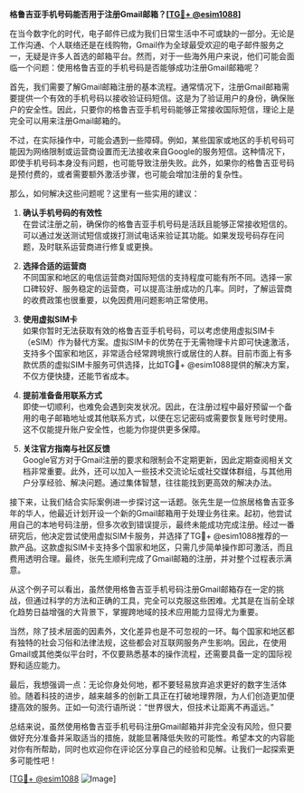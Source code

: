 **格鲁吉亚手机号码能否用于注册Gmail邮箱？[[TG💪+ @esim1088](https://t.me/s/esim1088)]**

在当今数字化的时代，电子邮件已成为我们日常生活中不可或缺的一部分。无论是工作沟通、个人联络还是在线购物，Gmail作为全球最受欢迎的电子邮件服务之一，无疑是许多人首选的邮箱平台。然而，对于一些海外用户来说，他们可能会面临一个问题：使用格鲁吉亚的手机号码是否能够成功注册Gmail邮箱呢？

首先，我们需要了解Gmail邮箱注册的基本流程。通常情况下，注册Gmail邮箱需要提供一个有效的手机号码以接收验证码短信。这是为了验证用户的身份，确保账户的安全性。因此，只要你的格鲁吉亚手机号码能够正常接收国际短信，理论上是完全可以用来注册Gmail邮箱的。

不过，在实际操作中，可能会遇到一些障碍。例如，某些国家或地区的手机号码可能因为网络限制或运营商设置而无法接收来自Google的服务短信。这种情况下，即使手机号码本身没有问题，也可能导致注册失败。此外，如果你的格鲁吉亚号码是预付费的，或者需要额外激活步骤，也可能会增加注册的复杂性。

那么，如何解决这些问题呢？这里有一些实用的建议：

1. **确认手机号码的有效性**  
   在尝试注册之前，确保你的格鲁吉亚手机号码是活跃且能够正常接收短信的。可以通过发送测试短信或拨打测试电话来验证其功能。如果发现号码存在问题，及时联系运营商进行修复或更换。

2. **选择合适的运营商**  
   不同国家和地区的电信运营商对国际短信的支持程度可能有所不同。选择一家口碑较好、服务稳定的运营商，可以提高注册成功的几率。同时，了解运营商的收费政策也很重要，以免因费用问题影响正常使用。

3. **使用虚拟SIM卡**  
   如果你暂时无法获取有效的格鲁吉亚手机号码，可以考虑使用虚拟SIM卡（eSIM）作为替代方案。虚拟SIM卡的优势在于无需物理卡片即可快速激活，支持多个国家和地区，非常适合经常跨境旅行或居住的人群。目前市面上有多款优质的虚拟SIM卡服务可供选择，比如TG💪+ @esim1088提供的解决方案，不仅方便快捷，还能节省成本。

4. **提前准备备用联系方式**  
   即使一切顺利，也难免会遇到突发状况。因此，在注册过程中最好预留一个备用的电子邮箱地址或其他联系方式，以便在忘记密码或需要恢复账号时使用。这不仅能提升账户安全性，也能为你提供更多保障。

5. **关注官方指南与社区反馈**  
   Google官方对于Gmail注册的要求和限制会不定期更新，因此定期查阅相关文档非常重要。此外，还可以加入一些技术交流论坛或社交媒体群组，与其他用户分享经验、解决问题。通过集体智慧，往往能找到更高效的解决办法。

接下来，让我们结合实际案例进一步探讨这一话题。张先生是一位旅居格鲁吉亚多年的华人，他最近计划开设一个新的Gmail邮箱用于处理业务往来。起初，他尝试用自己的本地号码注册，但多次收到错误提示，最终未能成功完成注册。经过一番研究后，他决定尝试使用虚拟SIM卡服务，并选择了TG💪+ @esim1088推荐的一款产品。这款虚拟SIM卡支持多个国家和地区，只需几步简单操作即可激活，而且费用透明合理。最终，张先生顺利完成了Gmail邮箱的注册，并对整个过程表示满意。

从这个例子可以看出，虽然使用格鲁吉亚手机号码注册Gmail邮箱存在一定的挑战，但通过科学的方法和正确的工具，完全可以克服这些困难。尤其是在当前全球化趋势日益增强的大背景下，掌握跨地域的技术应用能力显得尤为重要。

当然，除了技术层面的因素外，文化差异也是不可忽视的一环。每个国家和地区都有独特的社会习俗和法律法规，这些都会对互联网服务产生影响。因此，在使用Gmail或其他类似平台时，不仅要熟悉基本的操作流程，还需要具备一定的国际视野和适应能力。

最后，我想强调一点：无论你身处何地，都不要轻易放弃追求更好的数字生活体验。随着科技的进步，越来越多的创新工具正在打破地理界限，为人们创造更加便捷高效的服务。正如一句流行语所说：“世界很大，但技术让距离不再遥远。”

总结来说，虽然使用格鲁吉亚手机号码注册Gmail邮箱并非完全没有风险，但只要做好充分准备并采取适当的措施，就能显著降低失败的可能性。希望本文的内容能对你有所帮助，同时也欢迎你在评论区分享自己的经验和见解。让我们一起探索更多可能性吧！

[[TG💪+ @esim1088](https://t.me/s/esim1088) ![Image](https://i.postimg.cc/4NQfJmqS/Snipaste-2025-05-13-00-14-12.png)]